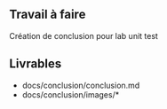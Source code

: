 ## Travail à faire

Création de conclusion pour lab unit test

## Livrables

- docs/conclusion/conclusion.md
- docs/conclusion/images/*
